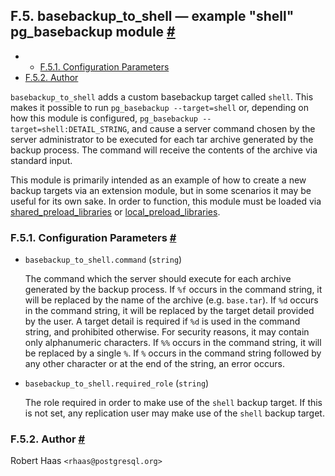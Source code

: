 ## F.5. basebackup\_to\_shell — example "shell" pg\_basebackup module [#](#BASEBACKUP-TO-SHELL)

  * *   [F.5.1. Configuration Parameters](basebackup-to-shell#BASEBACKUP-TO-SHELL-CONFIGURATION-PARAMETERS)
  * [F.5.2. Author](basebackup-to-shell#BASEBACKUP-TO-SHELL-AUTHOR)

`basebackup_to_shell` adds a custom basebackup target called `shell`. This makes it possible to run `pg_basebackup --target=shell` or, depending on how this module is configured, `pg_basebackup --target=shell:DETAIL_STRING`, and cause a server command chosen by the server administrator to be executed for each tar archive generated by the backup process. The command will receive the contents of the archive via standard input.

This module is primarily intended as an example of how to create a new backup targets via an extension module, but in some scenarios it may be useful for its own sake. In order to function, this module must be loaded via [shared\_preload\_libraries](runtime-config-client#GUC-SHARED-PRELOAD-LIBRARIES) or [local\_preload\_libraries](runtime-config-client#GUC-LOCAL-PRELOAD-LIBRARIES).

### F.5.1. Configuration Parameters [#](#BASEBACKUP-TO-SHELL-CONFIGURATION-PARAMETERS)

* `basebackup_to_shell.command` (`string`)

    The command which the server should execute for each archive generated by the backup process. If `%f` occurs in the command string, it will be replaced by the name of the archive (e.g. `base.tar`). If `%d` occurs in the command string, it will be replaced by the target detail provided by the user. A target detail is required if `%d` is used in the command string, and prohibited otherwise. For security reasons, it may contain only alphanumeric characters. If `%%` occurs in the command string, it will be replaced by a single `%`. If `%` occurs in the command string followed by any other character or at the end of the string, an error occurs.

* `basebackup_to_shell.required_role` (`string`)

    The role required in order to make use of the `shell` backup target. If this is not set, any replication user may make use of the `shell` backup target.

### F.5.2. Author [#](#BASEBACKUP-TO-SHELL-AUTHOR)

Robert Haas `<rhaas@postgresql.org>`